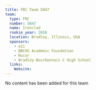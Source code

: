 ```yaml
---
title: FRC Team 5847
team:
  type: FRC
  number: 5847
  name: Ironclad
  rookie_year: 2016
  location: Bradley, Illinois, USA
  sponsors:
    - e2i
    - BBCHS Academic Foundation
    - Nucor
    - Bradley-Bourbonnais C High School
  links:
    Website: 
---
```

No content has been added for this team